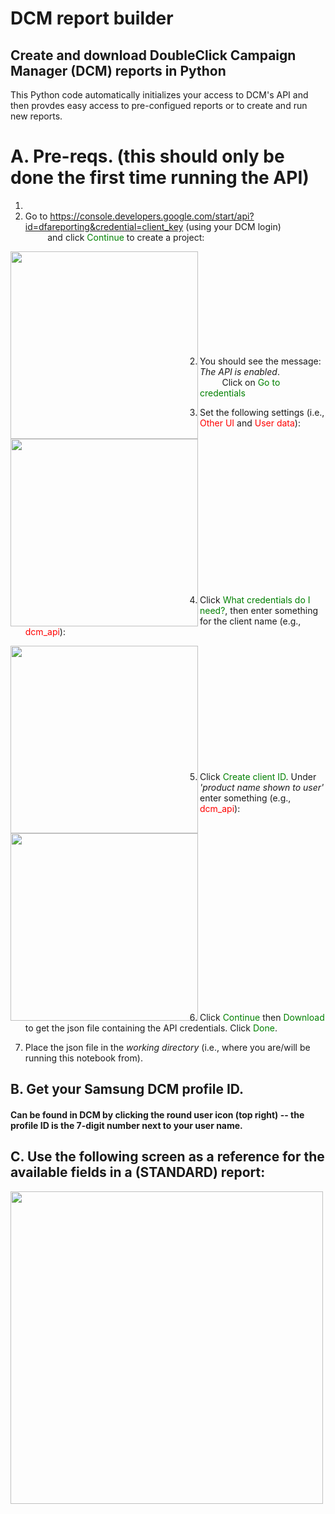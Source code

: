 # DCM report builder
## Create and download DoubleClick Campaign Manager (DCM) reports in Python

This Python code automatically initializes your access to DCM's API and then provdes easy access to pre-configued reports or to create and run new reports.

# A. Pre-reqs. (this should only be done the first time running the API)

1. 
  1. Go to https://console.developers.google.com/start/api?id=dfareporting&credential=client_key (using your DCM login) <br> &nbsp;&nbsp;&nbsp;&nbsp;&nbsp;&nbsp;&nbsp;&nbsp;&nbsp;and click <font color='green'>Continue</font> to create a project:

  <img src="https://preview.ibb.co/iDytKR/01.png" width="300" align="left"/>
  <br><br><br><br><br><br><br><br><br>

  2. You should see the message: _The API is enabled_. <br> &nbsp;&nbsp;&nbsp;&nbsp;&nbsp;&nbsp;&nbsp;&nbsp;&nbsp;Click on <font color='green'>Go to credentials</font>

  3. Set the following settings (i.e., <font color='red'>Other UI</font> and <font color='red'>User data</font>):

  <img src="https://preview.ibb.co/jkNLzR/02.png" width="300" align="left"/>
  &nbsp;&nbsp;&nbsp;&nbsp;<br><br><br><br><br><br><br><br><br><br><br><br><br><br>

  4. Click <font color='green'>What credentials do I need?</font>, then enter something for the client name (e.g., <font color='red'>dcm_api</font>):

  <img src="https://preview.ibb.co/jYDhDm/03.png" width="300" align="left"/>
  <br><br><br><br><br><br><br><br><br><br><br>

  5. Click <font color='green'>Create client ID</font>. Under *'product name shown to user'* enter something (e.g., <font color='red'>dcm_api</font>):

  <img src="https://preview.ibb.co/gM5vYm/04.png" width="300" align="left"/>
  <br><br><br><br><br><br><br><br><br><br><br><br><br><br><br><br><br>

  6. Click <font color='green'>Continue</font> then <font color='green'>Download</font> to get the json file containing the API credentials. Click <font color='green'>Done</font>.

2. Place the json file in the *working directory* (i.e., where you are/will be running this notebook from).

## B. Get your Samsung DCM profile ID. 
#### Can be found in DCM by clicking the round user icon (top right) -- the profile ID is the 7-digit number next to your user name.

## C. Use the following screen as a reference for the available fields in a (STANDARD) report:

<img src="http://preview.ibb.co/fkabkc/Screen_Shot_2018_02_04_at_15_46_46.png" width="500" align="left"/>
